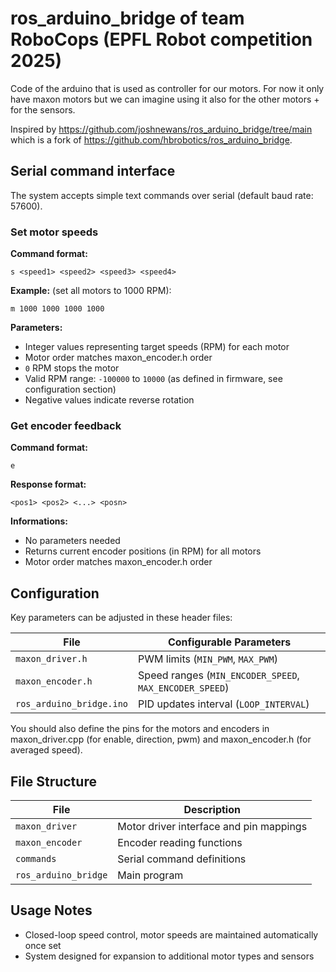 # ros_arduino_bridge of team RoboCops (EPFL Robot competition 2025)

Code of the arduino that is used as controller for our motors. 
For now it only have maxon motors but we can imagine using it also for the other motors + for the sensors.

Inspired by https://github.com/joshnewans/ros_arduino_bridge/tree/main which is a fork of https://github.com/hbrobotics/ros_arduino_bridge.

## Serial command interface
The system accepts simple text commands over serial (default baud rate: 57600).

### Set motor speeds

**Command format:**

```
s <speed1> <speed2> <speed3> <speed4>
```

**Example:** (set all motors to 1000 RPM):

```
m 1000 1000 1000 1000
```

**Parameters:**
- Integer values representing target speeds (RPM) for each motor
- Motor order matches maxon_encoder.h order
- `0` RPM stops the motor
- Valid RPM range: `-100000` to `10000` (as defined in firmware, see configuration section)
- Negative values indicate reverse rotation


### Get encoder feedback

**Command format:**

```
e
```

**Response format:**
```
<pos1> <pos2> <...> <posn>
```

**Informations:** 
- No parameters needed
- Returns current encoder positions (in RPM) for all motors
- Motor order matches maxon_encoder.h order

## Configuration
Key parameters can be adjusted in these header files:

| File | Configurable Parameters |
|------|-------------------------|
| `maxon_driver.h` | PWM limits (`MIN_PWM`, `MAX_PWM`) |
| `maxon_encoder.h` | Speed ranges (`MIN_ENCODER_SPEED`, `MAX_ENCODER_SPEED`) |
| `ros_arduino_bridge.ino` | PID updates interval (`LOOP_INTERVAL`) |

You should also define the pins for the motors and encoders in maxon_driver.cpp (for enable, direction, pwm) and maxon_encoder.h (for averaged speed).

## File Structure
| File | Description |
|------|-------------|
| `maxon_driver` | Motor driver interface and pin mappings |
| `maxon_encoder` | Encoder reading functions |
| `commands` | Serial command definitions |
| `ros_arduino_bridge` | Main program |

## Usage Notes
- Closed-loop speed control, motor speeds are maintained automatically once set
- System designed for expansion to additional motor types and sensors
